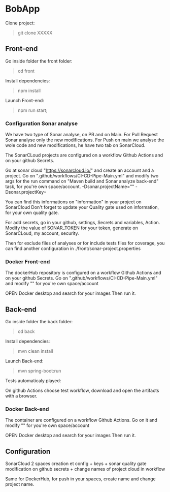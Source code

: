 # BobApp

Clone project:

> git clone XXXXX

## Front-end 

Go inside folder the front folder:

> cd front

Install dependencies:

> npm install

Launch Front-end:

> npm run start;

### Configuration Sonar analyse

We have two type of Sonar analyse, on PR and on Main.
For Pull Request Sonar analyse only the new modifications.
For Push on main we analyse the wole code and new modifications, he have two tab on SonarCloud.


The SonarCLoud projects are configured on a workflow Github Actions and on your github Secrets.

Go at sonar cloud "https://sonarcloud.io/" and create an account and a project.
Go on ".github/workflows/CI-CD-Pipe-Main.yml" and modify two args for the run command on "Maven build and Sonar analyze back-end" task, for you're own space/account.
-Dsonar.projectName=""
-Dsonar.projectKey=

You can find this informations on "information" in your project on SonarCloud
Don't forget to update your Quality gate used on information, for your own quality gate.


For add secrets, go in your github, settings, Secrets and variables, Action.
Modify the value of SONAR_TOKEN for your token, generate on SonarCLoud, my account, security.


Then for exclude files of analyses or for include tests files for coverage, you can find another configuration in ./front/sonar-project.properties 

### Docker Front-end

The dockerHub repository is configured on a workflow Github Actions and on your github Secrets.
Go on ".github/workflows/CI-CD-Pipe-Main.yml" and modify "" for you're own space/account

OPEN Docker desktop and search for your images 
Then run it.

## Back-end

Go inside folder the back folder:

> cd back

Install dependencies:

> mvn clean install

Launch Back-end:

>  mvn spring-boot:run

Tests automaticaly played:

On github Actions choose test workflow, download and open the artifacts with a browser.


### Docker Back-end

The container are configured on a workflow Github Actions.
Go on it and modify "" for you're own space/account

OPEN Docker desktop and search for your images 
Then run it.

## Configuration

SonarCloud 2 spaces creation et config + keys + sonar quality gate 
modification on github secrets + change names of project cloud in workflow

Same for DockerHub, for push in your spaces, create name and change project name. 
